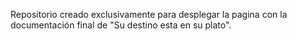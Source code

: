 Repositorio creado exclusivamente para desplegar la pagina con la documentación final de "Su destino esta en su plato". 
